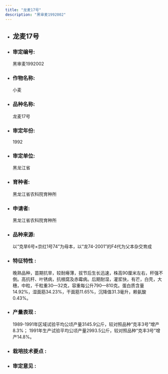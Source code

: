 ```yaml
---
title: "龙麦17号"
description: "黑审麦1992002"
---
```

* ## 龙麦17号
* ###  审定编号:  
   黑审麦1992002

*  ### 作物名称:  
   小麦

*   ###  品种名称: 
    龙麦17号

*   ### 审定年份: 
    1992

*   ### 审定单位:  
    黑龙江省

*   ### 育种者:  
    黑龙江省农科院育种所

*   ### 申请者:  
    黑龙江省农科院育种所

*   ### 品种来源:  
    以“克旱6号×京红1号74”为母本，以“龙74-2001”的F4代为父本杂交育成

*   ### 特征特性 : 
    晚熟品种，苗期抗旱，较耐瘠薄，拔节后生长迅速，株高90厘米左右，秆强不倒。高抗秆、叶锈病，抗根腐及赤霉病。后期耐湿，灌浆快，有芒，白壳，大穗，中粒，千粒重30—32克，容重每公升790—810克。蛋白质含量14.92%，湿面筋34.23%，干面筋11.65%，沉降值31.3毫升，赖氨酸0.43%。

*   ### 产量表现 : 
    1989-1991年区域试验平均公顷产量3145.9公斤，较对照品种“克丰3号”增产8.3%； 1991年生产试验平均公顷产量2993.5公斤，较对照品种“克丰3号”增产14.8%。

*   ### 栽培技术要点 : 
    

*   ### 审定意见 : 
    
